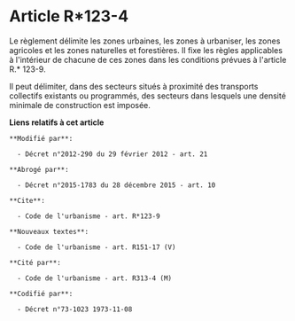 # Article R*123-4

Le règlement délimite les zones urbaines, les zones à urbaniser, les zones agricoles et les zones naturelles et forestières.
Il fixe les règles applicables à l'intérieur de chacune de ces zones dans les conditions prévues à l'article R.* 123-9. 

Il peut délimiter, dans des secteurs situés à proximité des transports collectifs existants ou programmés, des secteurs dans
lesquels une densité minimale de construction est imposée.

**Liens relatifs à cet article**

	**Modifié par**:

	  - Décret n°2012-290 du 29 février 2012 - art. 21

	**Abrogé par**:

	  - Décret n°2015-1783 du 28 décembre 2015 - art. 10

	**Cite**:

	  - Code de l'urbanisme - art. R*123-9

	**Nouveaux textes**:

	  - Code de l'urbanisme - art. R151-17 (V)

	**Cité par**:

	  - Code de l'urbanisme - art. R313-4 (M)

	**Codifié par**:

	  - Décret n°73-1023 1973-11-08
